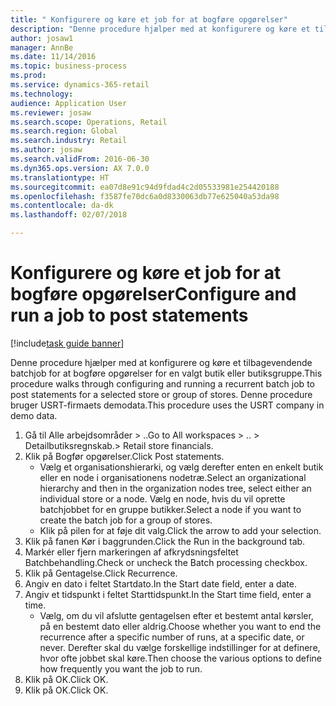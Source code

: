 ```yaml
--- 
title: " Konfigurere og køre et job for at bogføre opgørelser"
description: "Denne procedure hjælper med at konfigurere og køre et tilbagevendende batchjob for at bogføre opgørelser for en valgt butik eller butiksgruppe."
author: josaw1
manager: AnnBe
ms.date: 11/14/2016
ms.topic: business-process
ms.prod: 
ms.service: dynamics-365-retail
ms.technology: 
audience: Application User
ms.reviewer: josaw
ms.search.scope: Operations, Retail
ms.search.region: Global
ms.search.industry: Retail
ms.author: josaw
ms.search.validFrom: 2016-06-30
ms.dyn365.ops.version: AX 7.0.0
ms.translationtype: HT
ms.sourcegitcommit: ea07d8e91c94d9fdad4c2d05533981e254420188
ms.openlocfilehash: f3587fe70dc6a0d8330063db77e625040a53da98
ms.contentlocale: da-dk
ms.lasthandoff: 02/07/2018

---
```

# <a name="configure-and-run-a-job-to-post-statements"></a><span data-ttu-id="9f70b-103"> Konfigurere og køre et job for at bogføre opgørelser</span><span class="sxs-lookup"><span data-stu-id="9f70b-103">Configure and run a job to post statements</span></span>

[!include[task guide banner](../includes/task-guide-banner.md)]

<span data-ttu-id="9f70b-104">Denne procedure hjælper med at konfigurere og køre et tilbagevendende batchjob for at bogføre opgørelser for en valgt butik eller butiksgruppe.</span><span class="sxs-lookup"><span data-stu-id="9f70b-104">This procedure walks through configuring and running a recurrent batch job to post statements for a selected store or group of stores.</span></span> <span data-ttu-id="9f70b-105">Denne procedure bruger USRT-firmaets demodata.</span><span class="sxs-lookup"><span data-stu-id="9f70b-105">This procedure uses the USRT company in demo data.</span></span>

1. <span data-ttu-id="9f70b-106">Gå til Alle arbejdsområder > ..</span><span class="sxs-lookup"><span data-stu-id="9f70b-106">Go to All workspaces > ..</span></span> <span data-ttu-id="9f70b-107">> Detailbutiksregnskab.</span><span class="sxs-lookup"><span data-stu-id="9f70b-107">> Retail store financials.</span></span>
2. <span data-ttu-id="9f70b-108">Klik på Bogfør opgørelser.</span><span class="sxs-lookup"><span data-stu-id="9f70b-108">Click Post statements.</span></span>
    * <span data-ttu-id="9f70b-109">Vælg et organisationshierarki, og vælg derefter enten en enkelt butik eller en node i organisationens nodetræ.</span><span class="sxs-lookup"><span data-stu-id="9f70b-109">Select an organizational hierarchy and then in the organization nodes tree, select either an individual store or a node.</span></span> <span data-ttu-id="9f70b-110">Vælg en node, hvis du vil oprette batchjobbet for en gruppe butikker.</span><span class="sxs-lookup"><span data-stu-id="9f70b-110">Select a node if you want to create the batch job for a group of stores.</span></span>  
    * <span data-ttu-id="9f70b-111">Klik på pilen for at føje dit valg.</span><span class="sxs-lookup"><span data-stu-id="9f70b-111">Click the arrow to add your selection.</span></span>  
3. <span data-ttu-id="9f70b-112">Klik på fanen Kør i baggrunden.</span><span class="sxs-lookup"><span data-stu-id="9f70b-112">Click the Run in the background tab.</span></span>
4. <span data-ttu-id="9f70b-113">Markér eller fjern markeringen af afkrydsningsfeltet Batchbehandling.</span><span class="sxs-lookup"><span data-stu-id="9f70b-113">Check or uncheck the Batch processing checkbox.</span></span>
5. <span data-ttu-id="9f70b-114">Klik på Gentagelse.</span><span class="sxs-lookup"><span data-stu-id="9f70b-114">Click Recurrence.</span></span>
6. <span data-ttu-id="9f70b-115">Angiv en dato i feltet Startdato.</span><span class="sxs-lookup"><span data-stu-id="9f70b-115">In the Start date field, enter a date.</span></span>
7. <span data-ttu-id="9f70b-116">Angiv et tidspunkt i feltet Starttidspunkt.</span><span class="sxs-lookup"><span data-stu-id="9f70b-116">In the Start time field, enter a time.</span></span>
    * <span data-ttu-id="9f70b-117">Vælg, om du vil afslutte gentagelsen efter et bestemt antal kørsler, på en bestemt dato eller aldrig.</span><span class="sxs-lookup"><span data-stu-id="9f70b-117">Choose whether you want to end the recurrence after a specific number of runs, at a specific date, or never.</span></span> <span data-ttu-id="9f70b-118">Derefter skal du vælge forskellige indstillinger for at definere, hvor ofte jobbet skal køre.</span><span class="sxs-lookup"><span data-stu-id="9f70b-118">Then choose the various options to define how frequently you want the job to run.</span></span>  
8. <span data-ttu-id="9f70b-119">Klik på OK.</span><span class="sxs-lookup"><span data-stu-id="9f70b-119">Click OK.</span></span>
9. <span data-ttu-id="9f70b-120">Klik på OK.</span><span class="sxs-lookup"><span data-stu-id="9f70b-120">Click OK.</span></span>


